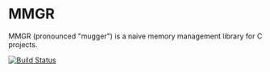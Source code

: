 # MMGR

MMGR (pronounced "mugger") is a naive memory management library for C projects.

[![Build Status](https://jenkins.nhq/buildStatus/icon?job=Charlton%27s+Projects%2FMMGR%2Fmaster)](https://jenkins.nhq/job/Charlton's%20Projects/job/MMGR/job/master/)
